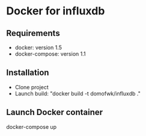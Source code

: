 Docker for influxdb
==============

Requirements
--------------

- docker: version 1.5
- docker-compose: version 1.1

Installation
--------------

- Clone project
- Launch build: "docker build -t domofwk/influxdb ."

Launch Docker container
--------------

docker-compose up
